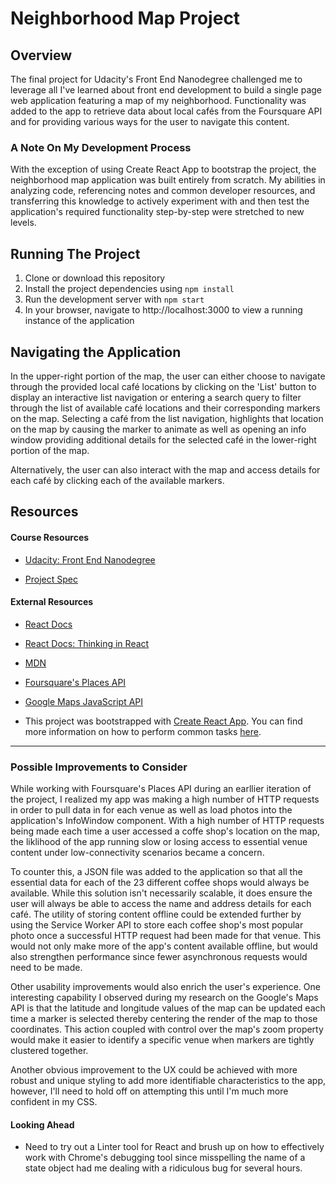 # Neighborhood Map Project

## Overview

The final project for Udacity's Front End Nanodegree challenged me to leverage all I've learned about front end development to build a single page web application featuring a map of my neighborhood.  Functionality was added to the app to retrieve data about local cafés from the Foursquare API and for providing various ways for the user to navigate this content.


### A Note On My Development Process

With the exception of using Create React App to bootstrap the project, the neighborhood map application was built entirely from scratch.  My abilities in analyzing code, referencing notes and common developer resources, and transferring this knowledge to actively experiment with and then test the application's required functionality step-by-step were stretched to new levels.


## Running The Project

1. Clone or download this repository
2. Install the project dependencies using `npm install`
3. Run the development server with `npm start`
4. In your browser, navigate to http://localhost:3000 to view a running instance of the application


## Navigating the Application

In the upper-right portion of the map, the user can either choose to navigate through the provided local café locations by clicking on the 'List' button to display an interactive list navigation or entering a search query to filter through the list of available café locations and their corresponding markers on the map.  Selecting a café from the list navigation, highlights that location on the map by causing the marker to animate as well as opening an info window providing additional details for the selected café in the lower-right portion of the map.

Alternatively, the user can also interact with the map and access details for each café by clicking each of the available markers.


## Resources

#### Course Resources

- [Udacity: Front End Nanodegree](https://www.udacity.com/course/front-end-web-developer-nanodegree--nd001)

- [Project Spec](https://review.udacity.com/#!/rubrics/1351/view)


#### External Resources

- [React Docs](https://reactjs.org/docs/getting-started.html?no-cache=1)

- [React Docs: Thinking in React](https://reactjs.org/docs/thinking-in-react.html)

- [MDN](https://developer.mozilla.org/en-US/)

- [Foursquare's Places API](https://developer.foursquare.com/places-api)

- [Google Maps JavaScript API](https://developers.google.com/maps/documentation/javascript/tutorial)

- This project was bootstrapped with [Create React App](https://github.com/facebookincubator/create-react-app). You can find more information on how to perform common tasks [here](https://github.com/facebookincubator/create-react-app/blob/master/packages/react-scripts/template/README.md).

<hr>

### Possible Improvements to Consider

While working with Foursquare's Places API during an earllier iteration of the project, I realized my app was making a high number of HTTP requests in order to pull data in for each venue as well as load photos into the application's InfoWindow component.  With a high number of HTTP requests being made each time a user accessed a coffe shop's location on the map, the liklihood of the app running slow or losing access to essential venue content under low-connectivity scenarios became a concern.

To counter this, a JSON file was added to the application so that all the essential data for each of the 23 different coffee shops would always be available.  While this solution isn't necessarily scalable, it does ensure the user will always be able to access the name and address details for each café.  The utility of storing content offline could be extended further by using the Service Worker API to store each coffee shop's most popular photo once a successful HTTP request had been made for that venue.  This would not only make more of the app's content available offline, but would also strengthen performance since fewer asynchronous requests would need to be made.

Other usability improvements would also enrich the user's experience. One interesting capability I observed during my research on the Google's Maps API is that the latitude and longitude values of the map can be updated each time a marker is selected thereby centering the render of the map to those coordinates. This action coupled with control over the map's zoom property would make it easier to identify a specific venue when markers are tightly clustered together.

Another obvious improvement to the UX could be achieved with more robust and unique styling to add more identifiable characteristics to the app, however, I'll need to hold off on attempting this until I'm much more confident in my CSS.


#### Looking Ahead
  - Need to try out a Linter tool for React and brush up on how to effectively work with Chrome's debugging tool since misspelling the name of a state object had me dealing with a ridiculous bug for several hours.